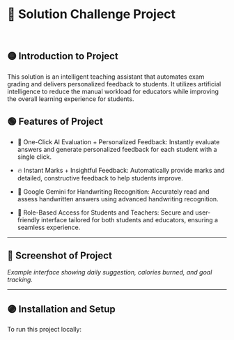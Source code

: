 # 🧩 Solution Challenge Project

<br>

## 🟡 Introduction to Project
This solution is an intelligent teaching assistant that automates exam grading and delivers personalized feedback to students. It utilizes artificial intelligence to reduce the manual workload for educators while improving the overall learning experience for students.

## 🟢 Features of Project

- 🎯 One-Click AI Evaluation + Personalized Feedback: Instantly evaluate answers and generate personalized feedback for each student with a single click.

- 🔥 Instant Marks + Insightful Feedback: Automatically provide marks and detailed, constructive feedback to help students improve.

- 🧠 Google Gemini for Handwriting Recognition: Accurately read and assess handwritten answers using advanced handwriting recognition.

- 📱 Role-Based Access for Students and Teachers: Secure and user-friendly interface tailored for both students and educators, ensuring a seamless experience.

---

## 🔴 Screenshot of Project

 
_Example interface showing daily suggestion, calories burned, and goal tracking._

---


## 🟣 Installation and Setup

To run this project locally:
